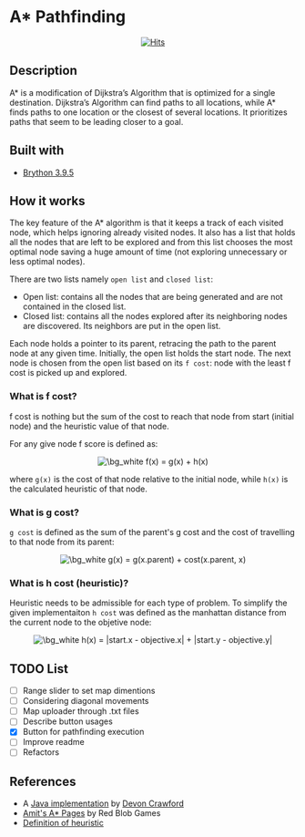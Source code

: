 # A* Pathfinding

<div align="center">

[![Hits](https://hits.seeyoufarm.com/api/count/incr/badge.svg?url=https%3A%2F%2Fgithub.com%2Fjlsuh%2Fa-star-pathfinding&count_bg=%2379C83D&title_bg=%23555555&icon=spacex.svg&icon_color=%23E7E7E7&title=hits&edge_flat=false)](https://hits.seeyoufarm.com)

</div>

## Description
A* is a modification of Dijkstra’s Algorithm that is optimized for a single destination. Dijkstra’s Algorithm can find paths to all locations, while A* finds paths to one location or the closest of several locations. It prioritizes paths that seem to be leading closer to a goal.

## Built with
- [Brython 3.9.5](https://brython.info/)

## How it works
The key feature of the A* algorithm is that it keeps a track of each visited node, which helps ignoring already visited nodes. It also has a list that holds all the nodes that are left to be explored and from this list chooses the most optimal node saving a huge amount of time (not exploring unnecessary or less optimal nodes).

There are two lists namely `open list` and `closed list`:
- Open list: contains all the nodes that are being generated and are not contained in the closed list.
- Closed list: contains all the nodes explored after its neighboring nodes are discovered. Its neighbors are put in the open list.

Each node holds a pointer to its parent, retracing the path to the parent node at any given time. Initially, the open list holds the start node. The next node is chosen from the open list based on its `f cost`: node with the least f cost is picked up and explored.

### What is f cost?
f cost is nothing but the sum of the cost to reach that node from start (initial node) and the heuristic value of that node.

For any give node f score is defined as:
<div align="center">
    <img src="https://latex.codecogs.com/png.image?\dpi{150}&space;\bg_white&space;f(x)&space;=&space;g(x)&space;&plus;&space;h(x)" title="\bg_white f(x) = g(x) + h(x)" />
</div>

where `g(x)` is the cost of that node relative to the initial node, while `h(x)` is the calculated heuristic of that node.

### What is g cost?
`g cost` is defined as the sum of the parent's g cost and the cost of travelling to that node from its parent:

<div align="center">
    <img src="https://latex.codecogs.com/png.image?\dpi{150}&space;\bg_white&space;g(x)&space;=&space;g(x.parent)&space;&plus;&space;cost(x.parent,&space;x)" title="\bg_white g(x) = g(x.parent) + cost(x.parent, x)" />
</div>

### What is h cost (heuristic)?
Heuristic needs to be admissible for each type of problem. To simplify the given implementaiton `h cost` was defined as the manhattan distance from the current node to the objetive node:

<div align="center">
    <img src="https://latex.codecogs.com/png.image?\dpi{150}&space;\bg_white&space;h(x)&space;=&space;|start.x&space;-&space;objective.x|&space;&plus;&space;|start.y&space;-&space;objective.y|" title="\bg_white h(x) = |start.x - objective.x| + |start.y - objective.y|" />
</div>

## TODO List
- [ ] Range slider to set map dimentions
- [ ] Considering diagonal movements
- [ ] Map uploader through .txt files
- [ ] Describe button usages
- [x] Button for pathfinding execution
- [ ] Improve readme
- [ ] Refactors

## References
- A [Java implementation](https://www.youtube.com/watch?v=1-YPj5Vt0oQ) by [Devon Crawford](https://github.com/DevonCrawford)
- [Amit's A* Pages](https://theory.stanford.edu/~amitp/GameProgramming/) by Red Blob Games
- [Definition of heuristic](https://en.wikipedia.org/wiki/Heuristic_(computer_science))